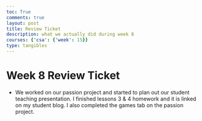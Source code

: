 ```yaml
---
toc: True
comments: true
layout: post
title: Review Ticket
description: what we actually did during week 8
courses: {'csa': {'week': 15}}
type: tangibles
---
```


# Week 8 Review Ticket
- We worked on our passion project and started to plan out our student teaching presentation. I finished lessons 3 & 4 homework and it is linked on my student blog. I also completed the games tab on the passion project. 